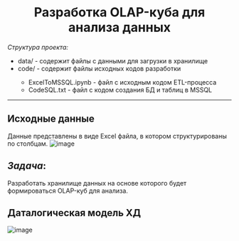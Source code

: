 <h1 align="center"> Разработка OLAP-куба для анализа данных </h1>


*Структура проекта:*
<ul>
  <li>data/ - содержит файлы с данными для загрузки в хранилище</li>
  <li>code/ - содержит файлы исходных кодов разработки</li>
  <ul>
  <li>ExcelToMSSQL.ipynb - файл с исходным кодом ETL-процесса</li>
  <li>CodeSQL.txt - файл с кодом создания БД и таблиц в MSSQL
  </ul>
</ul>

____

## Исходные данные

Данные представлены в виде Excel файла, в котором структурированы по столбцам.
![image](https://user-images.githubusercontent.com/86725214/232725913-408d6d7b-c0ef-4a53-a88d-8ccd5f636c10.png)



## *Задача*:

Разработать хранилище данных на основе которого будет формироваться OLAP-куб для анализа.


## Даталогическая модель ХД

![image](https://user-images.githubusercontent.com/86725214/232725316-155d9f12-4d58-4df3-80ef-4da63d634b47.png)



